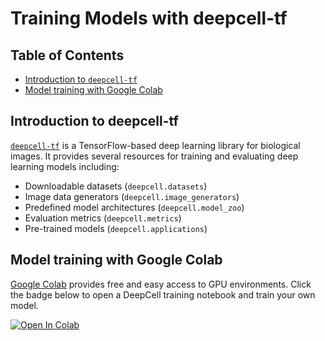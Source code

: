 # Training Models with deepcell-tf

## Table of Contents

* [Introduction to `deepcell-tf`](#introduction-to-deepcell-tf)
* [Model training with Google Colab](#model-training-with-google-colab)

## Introduction to deepcell-tf

[`deepcell-tf`](https://github.com/vanvalenlab/deepcell-tf) is a TensorFlow-based deep learning library for biological images.
It provides several resources for training and evaluating deep learning models including:

* Downloadable datasets (`deepcell.datasets`)
* Image data generators (`deepcell.image_generators`)
* Predefined model architectures (`deepcell.model_zoo`)
* Evaluation metrics (`deepcell.metrics`)
* Pre-trained models (`deepcell.applications`)

## Model training with Google Colab

[Google Colab](https://colab.research.google.com/notebooks/intro.ipynb) provides free and easy access to GPU environments. Click the badge below to open a DeepCell training notebook and train your own model.

[![Open In Colab](https://colab.research.google.com/assets/colab-badge.svg)](https://colab.research.google.com/github/vanvalenlab/intro-to-deepcell/blob/Janelia_Reorg/model_training/training_with_deepcell-tf.ipynb)
